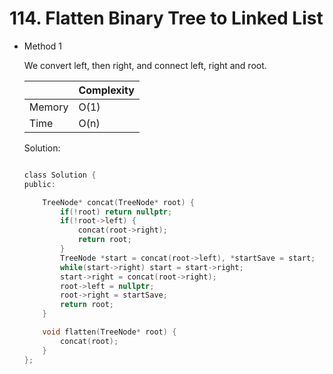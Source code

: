 # 114. Flatten Binary Tree to Linked List 
- Method 1

    We convert left, then right, and connect left, right and root.

    | |   Complexity  |
    | ----------- | ----------- | 
    |  Memory     | O(1) | 
    |      Time       |  O(n) | 


    Solution:

    ``` h

    class Solution {
    public:

        TreeNode* concat(TreeNode* root) {
            if(!root) return nullptr;
            if(!root->left) {
                concat(root->right);
                return root;
            }
            TreeNode *start = concat(root->left), *startSave = start;
            while(start->right) start = start->right;
            start->right = concat(root->right);
            root->left = nullptr;
            root->right = startSave;
            return root;
        }

        void flatten(TreeNode* root) {
            concat(root);
        }
    };

    ```

<!-- - Method 2

    This is another method.

    | |   Complexity  |
    | ----------- | ----------- | 
    |  Memory     | O(n) | 
    |      Time       |  O(n) | 


    Solution:

    ``` h



    ```

- Additional Knowledge:
       
    Here are some additional knowledge.



<br> -->
